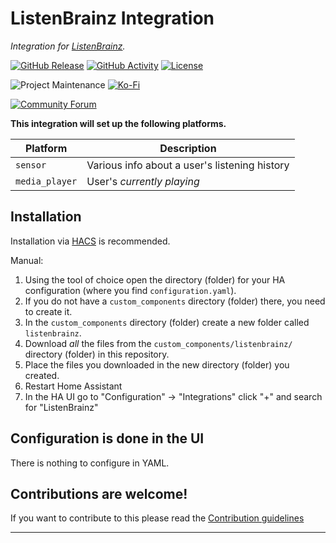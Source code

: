 # ListenBrainz Integration

_Integration for [ListenBrainz][listenbrainz]._

[![GitHub Release][releases-shield]][releases]
[![GitHub Activity][commits-shield]][commits]
[![License][license-shield]](LICENSE)

![Project Maintenance][maintenance-shield]
[![Ko-Fi][kofibadge]][kofi]

[![Community Forum][forum-shield]][forum]

**This integration will set up the following platforms.**

Platform | Description
-- | --
`sensor` | Various info about a user's listening history
`media_player` | User's _currently playing_

## Installation

Installation via [HACS][hacs] is recommended.

Manual:

1. Using the tool of choice open the directory (folder) for your HA configuration (where you find `configuration.yaml`).
1. If you do not have a `custom_components` directory (folder) there, you need to create it.
1. In the `custom_components` directory (folder) create a new folder called `listenbrainz`.
1. Download _all_ the files from the `custom_components/listenbrainz/` directory (folder) in this repository.
1. Place the files you downloaded in the new directory (folder) you created.
1. Restart Home Assistant
1. In the HA UI go to "Configuration" -> "Integrations" click "+" and search for "ListenBrainz"

## Configuration is done in the UI

There is nothing to configure in YAML.

## Contributions are welcome!

If you want to contribute to this please read the [Contribution guidelines](CONTRIBUTING.md)

***

[listenbrainz]: https://listenbrainz.org/
[hass-listenbrainz]: https://github.com/Weissnix4711/hass-listenbrainz
[issues]: https://github.com/Weissnix4711/hass-listenbrainz/issues
[kofi]: https://ko-fi.com/thomasaldrian
[kofibadge]: https://img.shields.io/badge/KO--FI-SUPPORT%20MY%20WORK-FF5E5B?style=for-the-badge&logo=kofi&color=13C3FF
[commits-shield]: https://img.shields.io/github/commit-activity/y/Weissnix4711/hass-listenbrainz.svg?style=for-the-badge
[commits]: https://github.com/Weissnix4711/hass-listenbrainz/commits/main
[forum-shield]: https://img.shields.io/badge/community-forum-brightgreen.svg?style=for-the-badge
[forum]: https://community.home-assistant.io/
[license-shield]: https://img.shields.io/github/license/Weissnix4711/hass-listenbrainz.svg?style=for-the-badge
[maintenance-shield]: https://img.shields.io/badge/maintainer-Thomas%20Aldrian%20%40Weissnix4711-blue.svg?style=for-the-badge
[releases-shield]: https://img.shields.io/github/release/Weissnix4711/hass-listenbrainz.svg?style=for-the-badge
[releases]: https://github.com/Weissnix4711/hass-listenbrainz/releases
[hacs]: https://hacs.xyz/
